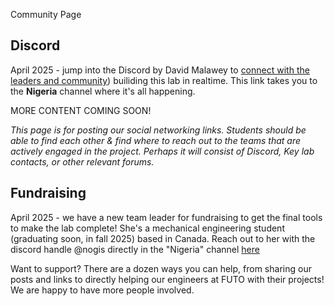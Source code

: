 Community Page

## Discord

April 2025 - jump into the Discord by David Malawey to [connect with the leaders and community](https://discord.gg/m8RVE4wjkm)) builiding this lab in realtime.  This link takes you to the **Nigeria** channel where it's all happening.

MORE CONTENT COMING SOON! 

_This page is for posting our social networking links.  Students should be able to find each other & find where to reach out to the teams that are actively engaged in the project. Perhaps it will consist of Discord, Key lab contacts, or other relevant forums._

## Fundraising

April 2025 - we have a new team leader for fundraising to get the final tools to make the lab complete!  She's a mechanical engineering student (graduating soon, in fall 2025) based in Canada.  Reach out to her with the discord handle @nogis directly in the "Nigeria" channel [here](https://discord.gg/m8RVE4wjkm)

Want to support?  There are a dozen ways you can help, from sharing our posts and links to directly helping our engineers at FUTO with their projects!  We are happy to have more people involved. 
